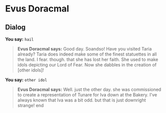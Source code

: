 # Evus Doracmal
## Dialog

**You say:** `hail`



>**Evus Doracmal says:** Good day. Soandso!  Have you visited Taria already? Taria does indeed make some of the finest statuettes in all the land.  I fear. though. that she has lost her faith.  She used to make idols depicting our Lord of Fear.  Now she dabbles in the creation of [other idols]!

**You say:** `other idol`



>**Evus Doracmal says:** Well. just the other day. she was commissioned to create a representation of Tunare for Iva down at the Bakery.  I've always known that Iva was a bit odd. but that is just downright strange!
end






